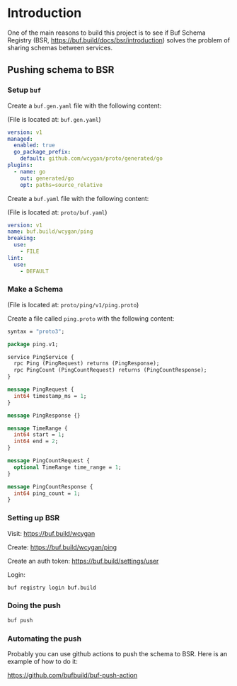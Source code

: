 # Introduction

One of the main reasons to build this project is to see if Buf Schema Registry (BSR, https://buf.build/docs/bsr/introduction) solves
the problem of sharing schemas between services.

## Pushing schema to BSR

### Setup `buf`

Create a `buf.gen.yaml` file with the following content:

(File is located at: `buf.gen.yaml`)

```yaml
version: v1
managed:
  enabled: true
  go_package_prefix:
    default: github.com/wcygan/proto/generated/go
plugins:
  - name: go
    out: generated/go
    opt: paths=source_relative
```

Create a `buf.yaml` file with the following content:

(File is located at: `proto/buf.yaml`)

```yaml
version: v1
name: buf.build/wcygan/ping
breaking:
  use:
    - FILE
lint:
  use:
    - DEFAULT
```

### Make a Schema

(File is located at: `proto/ping/v1/ping.proto`)

Create a file called `ping.proto` with the following content:

```proto
syntax = "proto3";

package ping.v1;

service PingService {
  rpc Ping (PingRequest) returns (PingResponse);
  rpc PingCount (PingCountRequest) returns (PingCountResponse);
}

message PingRequest {
  int64 timestamp_ms = 1;
}

message PingResponse {}

message TimeRange {
  int64 start = 1;
  int64 end = 2;
}

message PingCountRequest {
  optional TimeRange time_range = 1;
}

message PingCountResponse {
  int64 ping_count = 1;
}
```

### Setting up BSR 

Visit: https://buf.build/wcygan

Create: https://buf.build/wcygan/ping

Create an auth token: https://buf.build/settings/user

Login:

```bash
buf registry login buf.build
```

### Doing the push

```bash
buf push
```

### Automating the push

Probably you can use github actions to push the schema to BSR. Here is an example of how to do it:

https://github.com/bufbuild/buf-push-action